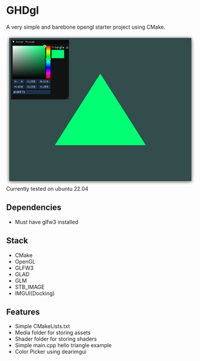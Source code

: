 # GHDgl

A very simple and barebone opengl starter project using CMake.

![demo](demo.png)
Currently tested on ubuntu 22.04

## Dependencies

- Must have glfw3 installed

## Stack

- CMake
- OpenGL
- GLFW3
- GLAD
- GLM
- STB_IMAGE
- IMGUI(Docking)

## Features

- Simple CMakeLists.txt
- Media folder for storing assets
- Shader folder for storing shaders
- Simple main.cpp hello triangle example
- Color Picker using dearimgui
